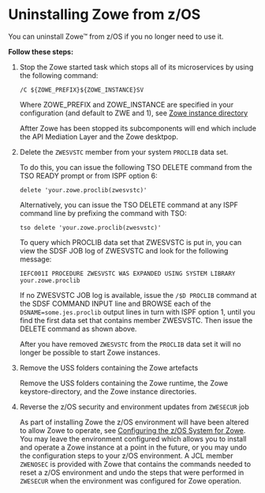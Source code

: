 # Uninstalling Zowe from z/OS

You can uninstall Zowe&trade; from z/OS if you no longer need to use it.  

**Follow these steps:**

1.  Stop the Zowe started task which stops all of its microservices by using the following command:

    ```
    /C ${ZOWE_PREFIX}${ZOWE_INSTANCE}SV
    ```
    Where ZOWE_PREFIX and ZOWE_INSTANCE are specified in your configuration (and default to ZWE and 1), see [Zowe instance directory](configure-instance-directory.md#address-space-names)

    Aftter Zowe has been stopped its subcomponents will end which include the API Mediation Layer and the Zowe desktpop.  

2.  Delete the `ZWESVSTC` member from your system `PROCLIB` data set.

    To do this, you can issue the following TSO DELETE command from the TSO READY prompt or from ISPF option 6:

    ```
    delete 'your.zowe.proclib(zwesvstc)'
    ```

    Alternatively, you can issue the TSO DELETE command at any ISPF command line by prefixing the command with TSO:

    ```
    tso delete 'your.zowe.proclib(zwesvstc)'
    ```

    To query which PROCLIB data set that ZWESVSTC is put in, you can view the SDSF JOB log of ZWESVSTC and look for the following message:  

    ```
    IEFC001I PROCEDURE ZWESVSTC WAS EXPANDED USING SYSTEM LIBRARY your.zowe.proclib
    ```

    If no ZWESVSTC JOB log is available, issue the `/$D PROCLIB` command at the SDSF COMMAND INPUT line and BROWSE each of the `DSNAME=some.jes.proclib` output lines in turn with ISPF option 1, until you find the first data set that contains member ZWESVSTC. Then issue the DELETE command as shown above.

    After you have removed `ZWESVSTC` from the `PROCLIB` data set it will no longer be possible to start Zowe instances.  

3.  Remove the USS folders containing the Zowe artefacts

    Remove the USS folders containing the Zowe runtime,  the Zowe keystore-directory,  and the Zowe instance directories.

4.  Reverse the z/OS security and environment updates from `ZWESECUR` job

    As part of installing Zowe the z/OS environment will have been altered to allow Zowe to operate, see [Configuring the z/OS System for Zowe](configure-zos-system.md#configuring-the-z/os-system-for-zowe).  You may leave the environment configured which allows you to install and operate a Zowe instance at a point in the future, or you may undo the configuration steps to your z/OS environment.  A JCL member `ZWENOSEC` is provided with Zowe that contains the commands needed to reset a z/OS environment and undo the steps that were performed in `ZWESECUR` when the environment was configured for Zowe operation.   